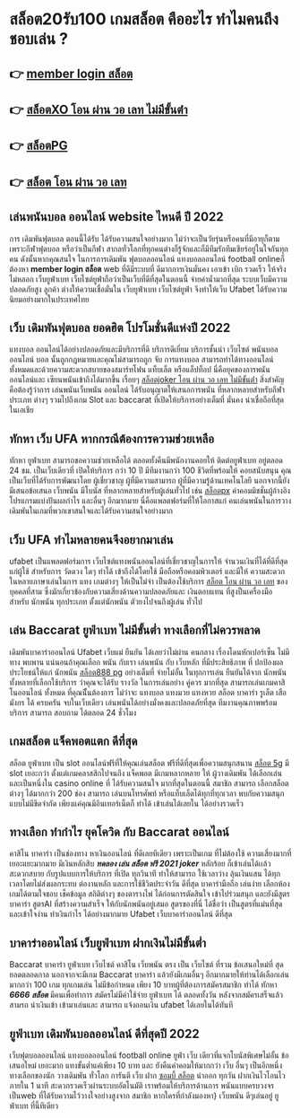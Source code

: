 # สล็อต20รับ100  เกมสล็อต คืออะไร ทำไมคนถึงชอบเล่น ?

## 👉 [member login สล็อต](https://member.ufast88.com/register/)
## 👉 [สล็อตXO โอน ผ่าน วอ เลท ไม่มีขั้นต่ํา](https://member.ufast88.com/register/)
## 👉 [สล็อตPG](https://member.ufast88.com/ufabet168/)
## 👉 [สล็อต โอน ผ่าน วอ เลท](https://member.ufast88.com/แทงบอล/)

##  เล่นพนันบอล ออนไลน์  website ไหนดี ปี 2022

การ เดิมพันฟุตบอล  ตอนนี้ได้รับ ได้รับความสนใจอย่างมาก ไม่ว่าจะเป็นวัยรุ่นหรือคนที่มีอายุก็ตาม เพราะกีฬาฟุตบอล หรือว่าเป็นกีฬา สากลทั่วโลกที่ทุกคนต่างก็รู้จักและก็มีทีมรักทีมเชียร์อยู่ในใจกันทุกคน ดังนั้นหากคุณสนใจ ในการการเดิมพัน ฟุตบอลออนไลน์ แทงบอลออนไลน์ football onlineก็ต้องหา **member login สล็อต** web ที่ดีมีระบบที่ ดีมากการเงินมั่นคง   เอาเข้า  เบิก  รวดเร็ว  ให้จริง  ไม่หลอก  เว็บยูฟ่าเบท เว็บไซต์ยูฟ่าถือว่าเป็นเว็บที่ดีที่สุดในตอนนี้ จ่ายค่าน้ำมากที่สุด ระบบเว็บมีความปลอดภัยสูง ลูกค้า ต่างให้ความเชื่อมั่นใน เว็บยูฟ่าเบท เว็บไซต์ยูฟ่า จึงทำให้เว็บ Ufabet ได้รับความนิยมอย่างมากในประเทศไทย

## เว็บ  เดิมพันฟุตบอล ยอดฮิต โปรโมชั่นดีแห่งปี 2022

แทงบอล ออนไลน์ได้อย่างปลอดภัยและมีบริการที่ดี บริการดีเยี่ยม บริการชั้นนำ เว็บไซต์ พนันบอลออนไลน์  บอล นั้นถูกกฎหมายและคุณไม่สามารถถูก จับ การแทงบอล สามารถทำได้ทางออนไลน์ทั้งหมดและด้วยความสะดวกสบายของสมาร์ทโฟน แท็บเล็ต หรือแล็ปท็อป นี่คือยุคของการพนันออนไลน์และ เซียนพนันเข้าถึงได้มากขึ้น เรื่อยๆ [สล็อตjoker โอน ผ่าน วอ เลท ไม่มีขั้นต่ํา](https://www.ufaeat.com/credit-free-50/) สิ่งสำคัญคือต้องรู้ว่าการ เล่นพนันเว็บพนัน ออนไลน์ ได้รับอนุญาตให้เสนอการพนัน ที่หลากหลายสำหรับกีฬาประเภท ต่างๆ รวมไปถึงเกม Slot และ baccarat ที่เปิดให้บริการอย่างเต็มที่ มั่นคง น่าเชื่อถือที่สุด ในเอเชีย

##  ทักหา  เว็บ UFA หากกรณีต้องการความช่วยเหลือ

 ทักหา  ยูฟ่าเบท สามารถขอความช่วยเหลือได้  ตลอดทั้งคืนมีพนักงานคอยให้  ติดต่อยูฟ่าเบท อยู่ตลอด 24 ชม. เป็นเว็บเดียวที่  เปิดให้บริการ กว่า 10 ปี มีทีมงานกว่า 100 ชีวิตที่พร้อมให้ คอยสนับสนุน คุณ เป็นเว็บที่ได้รับการพัฒนาโดย ผู้เชี่ยวชาญ ผู้ที่มีความสามารถ ผู้ที่มีความรู้ด้านเทคโนโลยี นอกจากนี้ยังมีเสนอข้อเสนอ  เว็บพนัน มีโบนัส  ที่หลากหลายสำหรับผู้เล่นทั่วไป เช่น [สล็อตpx](https://ufabetcredit.com/) ค่าคอมมิชชั่นผู้อ้างอิง โปรแกรมแบ่งปันผลกำไร และอื่นๆ อีกมากมาย นี่คือแพลตฟอร์มที่ให้โอกาสแก่ คนเล่นพนันในการวางเดิมพันในเกมที่พวกเขาสนใจและได้รับความสนใจอย่างมาก


## เว็บ UFA ทำไมหลายคนจึงอยากมาเล่น

ufabet  เป็นแพลตฟอร์มการ เว็บไซต์แทงพนันออนไลน์ที่เชี่ยวชาญในการให้ จำนวนเงินที่ได้ที่ดีที่สุดแก่ผู้ใช้ สำหรับการ วัดดวง ใดๆ  ทำได้ เข้าถึงได้โดยใช้  มือถือหรือคอมพิวเตอร์ และมีให้  ความสะดวก ในหลายภาษาเล่นในการ  แทง เกมต่างๆ  ให้เป็นไม่จำ เป็นต้องใช้บริการ [สล็อต โอน ผ่าน วอ เลท](https://ufaeat.com/) ของบุคคลที่สาม ซึ่งมักเกี่ยวข้องกับความเสี่ยงด้านความปลอดภัยและ  เงินตอบแทน ที่สูงป็นเครื่องมือ สำหรับ นักพนัน ทุกประเภท ตั้งแต่นักพนัน ตัวยงไปจนถึงผู้เล่น ทั่วไป

## เล่น Baccarat  ยูฟ่าเบท ไม่มีขั้นต่ำ ทางเลือกที่ไม่ควรพลาด

 เดิมพันบาคาร่าออนไลน์  Ufabet เว็บแม่  ยืนยัน ได้เลยว่าไม่ผ่าน คนกลาง เรื่องโดนหักเปอร์เซ็น  ไม่มีทาง พบพาน แน่นอนถ้าคุณเลือก พนัน กับเรา เล่นพนัน กับ เว็บหลัก ที่มีประสิทธิภาพ  ที่ ปกป้องผลประโยชน์ให้แก่ นักพนัน [สล็อต888 pg](https://ufaeat.com/) อย่างเต็มที่   จ่ายไม่อั้น ในทุกการเล่น ยืนยันได้จาก นักพนัน ทั้งหลายที่เลือกใช้บริการ ว่าคุณจะได้รับ รางวัล ในการเล่นอย่าง คู่ควร  มากที่สุด สามารถเล่นเกมคาสิโนออนไลน์ ทั้งหมด ที่คุณนีั้นต้องการ ไม่ว่าจะ แทงบอล แทงมวย แทงหวย สล็อต บาคาร่า รูเล็ต เสือมังกร ได้ ครบครัน  จบในเว็บเดียว เล่นพนันได้อย่างมั่งคงและปลอดภัยที่สุด ทีมงานคุณภาพพร้อมบริการ สามารถ สอบถาม ได้ตลอด 24 ชั่วโมง

##  เกมสล็อต แจ็คพอตแตก ดีที่สุด

สล็อต ยูฟ่าเบท   เป็น slot ออนไลน์ฟรีที่ให้คุณเล่นสล็อต ฟรีที่ดีที่สุดเพื่อความสนุกสนาน [สล็อต 5g](https://ufaeat.com/register/) มี slot  เยอะกว่า ตั้งแต่เกมคลาสสิกไปจนถึง แจ็คพอต  มีเกมหลากหลาย ให้ ผู้วางเดิมพัน ได้เลือกเล่นและเป็นหนึ่งใน  casino online   ที่  ได้รับความสนใจ มากที่สุดในตอนนี้ สมาชิก   สามารถ เลือกสล็อต ต่างๆ ได้มากกว่า 200 ช่อง สามารถ เล่นบนโทรศัพท์ หรือแท็บเล็ตได้ทุกที่ทุกเวลา พบกับความสนุกแบบไม่มีขีดจำกัด เพียงแค่คุณมีอินเทอร์เน็ตก็ ทำได้ เข้าเล่นได้เลยใน ได้อย่างรวดเร็ว  


## ทางเลือก ทำกำไร ยุคโควิด กับ  Baccarat ออนไลน์ 

คาสิโน บาคาร่า เป็นช่องทาง หาเงินออนไลน์ ที่ดีเลยทีเดียว เพราะเป็นเกม ที่ไม่ต้องใช้  ความเสี่ยงมากที่เยอะแยะมากมาย มีเงินหลักสิบ ***ทดลอง เล่น สล็อต ฟรี 2021 joker*** หลักร้อย ก็เข้าเล่นได้เเล้ว สะดวกสบาย กับรูปแบบการให้บริการ ที่เปิด  ทุกวินาที ทำให้สามารถ ใช้เวลาว่าง  ลุ้นเงินแสน ได้ทุกเวลาโดยไม่ส่งผลกระทบ ต่องานหลัก และการใช้ชีวิตประจำวัน  ดีที่สุด  บาคาร่ามือถือ เล่นง่าย เลือกห้องเกมได้ตามใจชอบ เช็คข้อมูล สถิติต่างๆ ของตารางไพ่ ได้ก่อนการตัดสินใจ เข้าไปร่วมสนุก และยังมีสูตรบาคาร่า  สูตรAI   ที่สร้างความสำเร็จ ให้กับนักพนันอยู่เสมอ สูตรของที่นี่ ได้ชื่อว่า เป็นสูตรที่แม่นที่สุด และเข้าใจง่าน ทำเงินกำไร ได้อย่างมากมาย Ufabet  เว็บบาคาร่าออนไลน์ ดีที่สุด

## บาคาร่าออนไลน์  เว็บยูฟ่าเบท ฝากเงินไม่มีขั้นต่ำ

 Baccarat บาคาร่า   ยูฟ่าเบท   เว็บไซต์ คาสิโน  เว็บพนัน ตรง   เป็น เว็บไซต์ ที่รวม ข้อเสนอใหม่ที่  สุดยอดตลอดกาล นอกจากจะมีเกม  Baccarat บาคาร่า  แล้วยังมีเกมอื่นๆ อีกมากมายให้ท่านได้เลือกเล่นมากกว่า 100 เกม ทุกเกมเล่น ไม่มีข้อกำหนด เพียง 10 บาทผู้ที่ต้องการสมัครสมาชิก  ทำได้  ทักหา ***6666 สล็อต*** มีคนเพื่อทำการ สมัครไม่มีค่าใช้จ่าย ยูฟ่าเบท ได้  ตลอดทั้งวัน  หลังจากสมัครเสร็จแล้วสามรถ นำเงินเข้า เข้ามาเล่นและ สามารถ  แจ้งถอนเงิน ufabet ได้เลยในได้ทันที 

## ยูฟ่าเบท  เดิมพันบอลออนไลน์ ดีที่สุดปี 2022

เว็บฟุตบอลออนไลน์ แทงบอลออนไลน์ football online   ยูฟ่า   เว็บ เดียวที่แจกโบนัสพิเศษไม่อั้น ข้อเสนอใหม่ เยอะมาก แทงขั้นต่ำแค่เพียง 10 บาท และ ยังคืนค่าคอมให้มากกว่า เว็บ อื่นๆ เป็นอีกหนึ่งทางเลือกของนัก วางเดิมพัน ทั่วโลก การันตี เว็บ ฝาก [ซอมบี้ สล็อต](https://ufaeat.com/)   นำออก  ทุกวัน  ฝากเงินไวโอนไว ภายใน 1 นาที สะดวกรวดเร็วผ่านระบบอัตโนมัติ เราพร้อมให้บริการด้านการ พนันแบบครบวงจร เป็นweb ที่ได้รับความไว้วางใจอย่างสูงจาก สมาชิก   หากใครที่กำลังมองหา}  เว็บพนัน ดีๆเล่นอยู่ ยูฟ่าเบท  ที่นี้ทีเดียว
